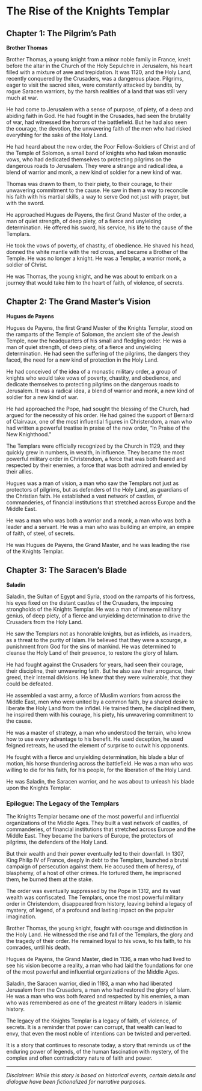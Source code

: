 
# The Rise of the Knights Templar

## Chapter 1: The Pilgrim’s Path

**Brother Thomas**

Brother Thomas, a young knight from a minor noble family in France, knelt before the altar in the Church of the Holy Sepulchre in Jerusalem, his heart filled with a mixture of awe and trepidation. It was 1120, and the Holy Land, recently conquered by the Crusaders, was a dangerous place. Pilgrims, eager to visit the sacred sites, were constantly attacked by bandits, by rogue Saracen warriors, by the harsh realities of a land that was still very much at war.

He had come to Jerusalem with a sense of purpose, of piety, of a deep and abiding faith in God. He had fought in the Crusades, had seen the brutality of war, had witnessed the horrors of the battlefield. But he had also seen the courage, the devotion, the unwavering faith of the men who had risked everything for the sake of the Holy Land.

He had heard about the new order, the Poor Fellow-Soldiers of Christ and of the Temple of Solomon, a small band of knights who had taken monastic vows, who had dedicated themselves to protecting pilgrims on the dangerous roads to Jerusalem. They were a strange and radical idea, a blend of warrior and monk, a new kind of soldier for a new kind of war.

Thomas was drawn to them, to their piety, to their courage, to their unwavering commitment to the cause. He saw in them a way to reconcile his faith with his martial skills, a way to serve God not just with prayer, but with the sword.

He approached Hugues de Payens, the first Grand Master of the order, a man of quiet strength, of deep piety, of a fierce and unyielding determination. He offered his sword, his service, his life to the cause of the Templars.

He took the vows of poverty, of chastity, of obedience. He shaved his head, donned the white mantle with the red cross, and became a Brother of the Temple. He was no longer a knight. He was a Templar, a warrior monk, a soldier of Christ.

He was Thomas, the young knight, and he was about to embark on a journey that would take him to the heart of faith, of violence, of secrets.

## Chapter 2: The Grand Master’s Vision

**Hugues de Payens**

Hugues de Payens, the first Grand Master of the Knights Templar, stood on the ramparts of the Temple of Solomon, the ancient site of the Jewish Temple, now the headquarters of his small and fledgling order. He was a man of quiet strength, of deep piety, of a fierce and unyielding determination. He had seen the suffering of the pilgrims, the dangers they faced, the need for a new kind of protection in the Holy Land.

He had conceived of the idea of a monastic military order, a group of knights who would take vows of poverty, chastity, and obedience, and dedicate themselves to protecting pilgrims on the dangerous roads to Jerusalem. It was a radical idea, a blend of warrior and monk, a new kind of soldier for a new kind of war.

He had approached the Pope, had sought the blessing of the Church, had argued for the necessity of his order. He had gained the support of Bernard of Clairvaux, one of the most influential figures in Christendom, a man who had written a powerful treatise in praise of the new order, “In Praise of the New Knighthood.”

The Templars were officially recognized by the Church in 1129, and they quickly grew in numbers, in wealth, in influence. They became the most powerful military order in Christendom, a force that was both feared and respected by their enemies, a force that was both admired and envied by their allies.

Hugues was a man of vision, a man who saw the Templars not just as protectors of pilgrims, but as defenders of the Holy Land, as guardians of the Christian faith. He established a vast network of castles, of commanderies, of financial institutions that stretched across Europe and the Middle East.

He was a man who was both a warrior and a monk, a man who was both a leader and a servant. He was a man who was building an empire, an empire of faith, of steel, of secrets.

He was Hugues de Payens, the Grand Master, and he was leading the rise of the Knights Templar.

## Chapter 3: The Saracen’s Blade

**Saladin**

Saladin, the Sultan of Egypt and Syria, stood on the ramparts of his fortress, his eyes fixed on the distant castles of the Crusaders, the imposing strongholds of the Knights Templar. He was a man of immense military genius, of deep piety, of a fierce and unyielding determination to drive the Crusaders from the Holy Land.

He saw the Templars not as honorable knights, but as infidels, as invaders, as a threat to the purity of Islam. He believed that they were a scourge, a punishment from God for the sins of mankind. He was determined to cleanse the Holy Land of their presence, to restore the glory of Islam.

He had fought against the Crusaders for years, had seen their courage, their discipline, their unwavering faith. But he also saw their arrogance, their greed, their internal divisions. He knew that they were vulnerable, that they could be defeated.

He assembled a vast army, a force of Muslim warriors from across the Middle East, men who were united by a common faith, by a shared desire to liberate the Holy Land from the infidel. He trained them, he disciplined them, he inspired them with his courage, his piety, his unwavering commitment to the cause.

He was a master of strategy, a man who understood the terrain, who knew how to use every advantage to his benefit. He used deception, he used feigned retreats, he used the element of surprise to outwit his opponents.

He fought with a fierce and unyielding determination, his blade a blur of motion, his horse thundering across the battlefield. He was a man who was willing to die for his faith, for his people, for the liberation of the Holy Land.

He was Saladin, the Saracen warrior, and he was about to unleash his blade upon the Knights Templar.

### Epilogue: The Legacy of the Templars

The Knights Templar became one of the most powerful and influential organizations of the Middle Ages. They built a vast network of castles, of commanderies, of financial institutions that stretched across Europe and the Middle East. They became the bankers of Europe, the protectors of pilgrims, the defenders of the Holy Land.

But their wealth and their power eventually led to their downfall. In 1307, King Philip IV of France, deeply in debt to the Templars, launched a brutal campaign of persecution against them. He accused them of heresy, of blasphemy, of a host of other crimes. He tortured them, he imprisoned them, he burned them at the stake.

The order was eventually suppressed by the Pope in 1312, and its vast wealth was confiscated. The Templars, once the most powerful military order in Christendom, disappeared from history, leaving behind a legacy of mystery, of legend, of a profound and lasting impact on the popular imagination.

Brother Thomas, the young knight, fought with courage and distinction in the Holy Land. He witnessed the rise and fall of the Templars, the glory and the tragedy of their order. He remained loyal to his vows, to his faith, to his comrades, until his death.

Hugues de Payens, the Grand Master, died in 1136, a man who had lived to see his vision become a reality, a man who had laid the foundations for one of the most powerful and influential organizations of the Middle Ages.

Saladin, the Saracen warrior, died in 1193, a man who had liberated Jerusalem from the Crusaders, a man who had restored the glory of Islam. He was a man who was both feared and respected by his enemies, a man who was remembered as one of the greatest military leaders in Islamic history.

The legacy of the Knights Templar is a legacy of faith, of violence, of secrets. It is a reminder that power can corrupt, that wealth can lead to envy, that even the most noble of intentions can be twisted and perverted.

It is a story that continues to resonate today, a story that reminds us of the enduring power of legends, of the human fascination with mystery, of the complex and often contradictory nature of faith and power.

***

*Disclaimer: While this story is based on historical events, certain details and dialogue have been fictionalized for narrative purposes.*